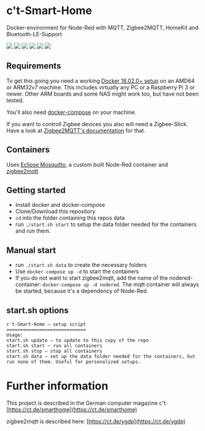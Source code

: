 # c't-Smart-Home
Docker-environment for Node-Red with MQTT, Zigbee2MQTT, HomeKit and Bluetooth-LE-Support

![](https://img.shields.io/github/release/ct-Open-Source/ct-Smart-Home.svg)
![](https://img.shields.io/github/license/ct-Open-Source/ct-Smart-Home.svg)
![](https://img.shields.io/docker/pulls/ctmagazin/ctnodered.svg)
![](https://img.shields.io/docker/stars/ctmagazin/ctnodered.svg)
![](https://img.shields.io/docker/cloud/automated/ctmagazin/ctnodered.svg)
![](https://img.shields.io/docker/cloud/build/ctmagazin/ctnodered.svg)

## Requirements

To get this going you need a working [Docker 18.02.0+ setup](https://docs.docker.com/install/) on an AMD64 or ARM32v7 machine. This includes virtually any PC or a Raspberry Pi 3 or newer. Other ARM boards and some NAS might work too, but have not been tested.

You'll also need [docker-compose](https://docs.docker.com/compose/install/) on your machine.

If you want to controll Zigbee devices you also will need a Zigbee-Stick. Have a look at [Zigbee2MQTT's documentation](https://www.zigbee2mqtt.io/getting_started/what_do_i_need.html) for that.

## Containers
Uses [Eclipse Mosquitto](https://hub.docker.com/_/eclipse-mosquitto), a custom built Node-Red container and [zigbee2mqtt](https://github.com/Koenkk/zigbee2mqtt.io)

## Getting started
* Install docker and docker-compose
* Clone/Download this repository
* `cd` into the folder containing this repos data
* run `./start.sh start` to setup the data folder needed for the containers and run them.

## Manual start
* run `./start.sh data` to create the necessary folders
* Use `docker-compose up -d` to start the containers
* If you do not want to start zigbee2mqtt, add the name of the nodered-container: `docker-compose up -d nodered`. The mqtt container will always be started, because it's a dependency of Node-Red.

## start.sh options
```
c't-Smart-Home – setup script                                                                                                                             
=============================
Usage:
start.sh update – to update to this copy of the repo
start.sh start – run all containers
start.sh stop – stop all containers
start.sh data – set up the data folder needed for the containers, but run none of them. Useful for personalized setups.   
```

# Further information
This project is described in the German computer magazine c't: [https://ct.de/smarthome](https://ct.de/smarthome)

zigbee2mqtt is described here: [https://ct.de/ygdp](https://ct.de/ygdp)
